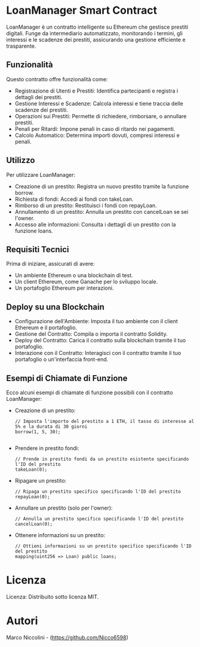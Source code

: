 # LoanManager Smart Contract

LoanManager è un contratto intelligente su Ethereum che gestisce prestiti digitali. Funge da intermediario automatizzato, monitorando i termini, gli interessi e le scadenze dei prestiti, assicurando una gestione efficiente e trasparente.

## Funzionalità

Questo contratto offre funzionalità come:

- Registrazione di Utenti e Prestiti: Identifica partecipanti e registra i dettagli dei prestiti.
- Gestione Interessi e Scadenze: Calcola interessi e tiene traccia delle scadenze dei prestiti.
- Operazioni sui Prestiti: Permette di richiedere, rimborsare, o annullare prestiti.
- Penali per Ritardi: Impone penali in caso di ritardo nei pagamenti.
- Calcolo Automatico: Determina importi dovuti, compresi interessi e penali.

## Utilizzo

Per utilizzare LoanManager:

- Creazione di un prestito: Registra un nuovo prestito tramite la funzione borrow.
- Richiesta di fondi: Accedi ai fondi con takeLoan.
- Rimborso di un prestito: Restituisci i fondi con repayLoan.
- Annullamento di un prestito: Annulla un prestito con cancelLoan se sei l'owner.
- Accesso alle informazioni: Consulta i dettagli di un prestito con la funzione loans.

## Requisiti Tecnici

Prima di iniziare, assicurati di avere:

- Un ambiente Ethereum o una blockchain di test.
- Un client Ethereum, come Ganache per lo sviluppo locale.
- Un portafoglio Ethereum per interazioni.

## Deploy su una Blockchain

- Configurazione dell'Ambiente: Imposta il tuo ambiente con il client Ethereum e il portafoglio.
- Gestione del Contratto: Compila o importa il contratto Solidity.
- Deploy del Contratto: Carica il contratto sulla blockchain tramite il tuo portafoglio.
- Interazione con il Contratto: Interagisci con il contratto tramite il tuo portafoglio o un'interfaccia front-end.

## Esempi di Chiamate di Funzione

Ecco alcuni esempi di chiamate di funzione possibili con il contratto LoanManager:

- Creazione di un prestito:
  ```solidity
  // Imposta l'importo del prestito a 1 ETH, il tasso di interesse al 5% e la durata di 30 giorni
  borrow(1, 5, 30);


- Prendere in prestito fondi:
   ```solidity
  // Prende in prestito fondi da un prestito esistente specificando l'ID del prestito
  takeLoan(0);
- Ripagare un prestito:
  ```solidity
  // Ripaga un prestito specifico specificando l'ID del prestito
  repayLoan(0);
- Annullare un prestito (solo per l'owner):
  ```solidity
  // Annulla un prestito specifico specificando l'ID del prestito
  cancelLoan(0);
- Ottenere informazioni su un prestito:
  ```solidity
  // Ottieni informazioni su un prestito specifico specificando l'ID del prestito
  mapping(uint256 => Loan) public loans;
  
# Licenza

Licenza: Distribuito sotto licenza MIT.

# Autori
Marco Niccolini - (https://github.com/Nicco6598)
